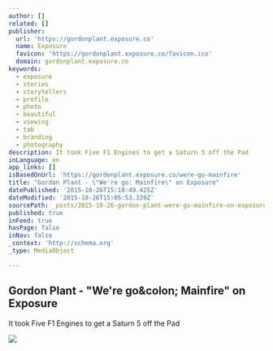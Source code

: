```yaml
---
author: []
related: []
publisher:
  url: 'https://gordonplant.exposure.co'
  name: Exposure
  favicon: 'https://gordonplant.exposure.co/favicon.ico'
  domain: gordonplant.exposure.co
keywords:
  - exposure
  - stories
  - storytellers
  - profile
  - photo
  - beautiful
  - viewing
  - tab
  - branding
  - photography
description: It took Five F1 Engines to get a Saturn 5 off the Pad
inLanguage: en
app_links: []
isBasedOnUrl: 'https://gordonplant.exposure.co/were-go-mainfire'
title: "Gordon Plant - \"We're go: Mainfire\" on Exposure"
datePublished: '2015-10-26T15:18:49.425Z'
dateModified: '2015-10-26T15:05:53.339Z'
sourcePath: _posts/2015-10-26-gordon-plant-were-go-mainfire-on-exposure.md
published: true
inFeed: true
hasPage: false
inNav: false
_context: 'http://schema.org'
_type: MediaObject

---
```

<article style=""><h1>Gordon Plant - "We're go&amp;colon; Mainfire" on Exposure</h1><p>It took Five F1 Engines to get a Saturn 5 off the Pad</p><img src="https://exposure.imgix.net/production/posts/48748/cover-photo/cover-1404074156.jpg?fit=crop&amp;w=500&amp;h=500&amp;q=60&amp;fm=pjpg&amp;auto=format" /></article>